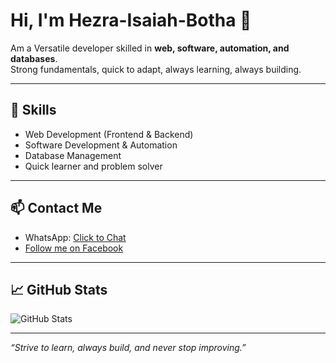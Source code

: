 
<!--
**Isaiah-gitcreator/Isaiah-gitcreator** is a ✨ _special_ ✨ repository because its `README.md` (this file) appears on your GitHub profile.

Here are some ideas to get you started:

- 🔭 I’m currently working on ...
- 🌱 I’m currently learning ...
- 👯 I’m looking to collaborate on ...
- 🤔 I’m looking for help with ...
- 💬 Ask me about ...
- 📫 How to reach me: ...
- 😄 Pronouns: ...
- ⚡ Fun fact: ...
-->
# Hi, I'm Hezra-Isaiah-Botha 👋

Am a Versatile developer skilled in **web, software, automation, and databases**.  
Strong fundamentals, quick to adapt, always learning, always building.

---

## 🔧 Skills
- Web Development (Frontend & Backend)
- Software Development & Automation
- Database Management
- Quick learner and problem solver

---

## 📫 Contact Me
- WhatsApp: [Click to Chat](https://wa.me/+260975430928)
- [Follow me on Facebook](https://www.facebook.com/Isaiah%20Botha)


---

## 📈 GitHub Stats
![GitHub Stats](https://github-readme-stats.vercel.app/api?username=Isaiah-gitcreator&show_icons=true&theme=radical)

---

*“Strive to learn, always build, and never stop improving.”*
